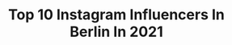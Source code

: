 ---
title: Top 10 Instagram Influencers In Berlin In 2021
description: >-
  Find top Instagram influencers in Berlin in 2021. Most popular hashtags: #berlin #nature #dog.
platform: Instagram
hits: 4160
text_top: Identify the most popular Instagram profiles on inBeat.
text_bottom: Our platform has 4160 Instagram influencers like this in Berlin, Germany for you to work with.
profiles:
  - username: "liamluca"
    fullname: >-
      Liam
    bio: >-
      Berlin
    location: "Germany"
    followers: 57116
    engagement: 224
    commentsToLikes: 0.068067
    id: ck8t3nrpx3ufy0j78b6y2e2us
    verified: false
    hashtags: ""
  - username: "viktorherak"
    fullname: >-
      Viktor Herak
    bio: >-
      Berlin
    location: "Germany"
    followers: 18281
    engagement: 939
    commentsToLikes: 0.030493
    id: ck0vxix1iz3xp0i19atd8n5kn
    verified: false
    hashtags: "#baduizm, #alevruhusar, #goodwitchesifuckwith"
  - username: "elena._k._"
    fullname: >-
      Елена
    bio: >-
      🪐 Berlin
    location: "Germany"
    followers: 10619
    engagement: 1201
    commentsToLikes: 0.100173
    id: ck9haf3sucaut0j780c3ehc90
    verified: false
    hashtags: "#moroccanoildach, #moroccanoil, #london, #arganeveryday"
  - username: "_pavelhofman"
    fullname: >-
      Pavel Hofman
    bio: >-
      Berlin
    location: "Germany"
    followers: 7086
    engagement: 665
    commentsToLikes: 0.027552
    id: ck6u5wudtc7qj0j71n6dzsvfa
    verified: false
    hashtags: "#kaltblut, #magazine, #zalando, #styledayfriday"
  - username: "irsonvladi"
    fullname: >-
      Irsonvladi
    bio: >-
      Berlin 🇩🇪🇷🇺
    location: "Germany"
    followers: 65319
    engagement: 401
    commentsToLikes: 0.096172
    id: ck8tcto8i0mzm0j78rmjp0zmw
    verified: false
    hashtags: "#blonde, #instagood, #blueeyes, #ootd"
  - username: "agostinoiacurci"
    fullname: >-
      Agostino Iacurci
    bio: >-
      Berlin
    location: "Germany"
    followers: 33840
    engagement: 378
    commentsToLikes: 0.019670
    id: ck137e8igb3p80i19kz2ld7lk
    verified: true
    hashtags: "#agostinoiacurci, #contemporaryart, #painting, #fences"
  - username: "ruby_marylennox"
    fullname: >-
      Studio Mary Lennox
    bio: >-
      Berlin
    location: "Germany"
    followers: 180796
    engagement: 231
    commentsToLikes: 0.013071
    id: ck0w2knvpoudv0i19tonxgomt
    verified: false
    hashtags: "#les, #cartierparfums, #cartierparfum, #lesepuresdeparfum"
  - username: "as_fokus"
    fullname: >-
      Andy
    bio: >-
      Berlin
    location: "Germany"
    followers: 7412
    engagement: 718
    commentsToLikes: 0.019309
    id: ck5hgze6z5lcz0i11ex1hxvfu
    verified: false
    hashtags: "#flyingdog, #beautifulnature, #photolovers, #sigma135art"
  - username: "berlin"
    fullname: >-
      Berlin
    bio: >-
      🇩🇪 Berlin 🚀 The curated guide by @Bucketlisters 📷 Tag us to be featured
    location: "Germany"
    followers: 137648
    engagement: 529
    commentsToLikes: 0.022422
    id: ck0tyirj7n00s0i19vcqo4j4y
    verified: false
    hashtags: "#berlin, #architecture"
  - username: "total_black"
    fullname: >-
      BW
    bio: >-
      Berlin
    location: "Germany"
    followers: 5433
    engagement: 514
    commentsToLikes: 0.011662
    id: ck5cd0bhgib4g0i11es4ylxga
    verified: false
    hashtags: ""
---